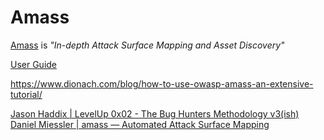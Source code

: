 # Amass

[Amass](https://github.com/OWASP/Amass) is *"In-depth Attack Surface Mapping and Asset Discovery"*



[User Guide](https://github.com/OWASP/Amass/blob/master/doc/user_guide.md)

https://www.dionach.com/blog/how-to-use-owasp-amass-an-extensive-tutorial/

[Jason Haddix | LevelUp 0x02 - The Bug Hunters Methodology v3(ish)](https://www.youtube.com/watch?v=Qw1nNPiH_Go)
[Daniel Miessler | amass — Automated Attack Surface Mapping](https://danielmiessler.com/study/amass/)